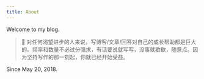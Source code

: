 ```yaml
---
title: About
---
```


<div class="page-title">Welcome to my blog. </div>

> 👻 对任何渴望进步的人来说，写博客/文章/回答对自己的成长帮助都是巨大的。频率和数量不必过分强求，有话要说就写写，没事就歇歇，随意点。因为坚持写作的那一刻起，你就已经开始受益。

Since May 20, 2018.

